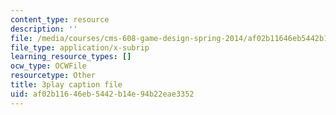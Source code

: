 ```yaml
---
content_type: resource
description: ''
file: /media/courses/cms-608-game-design-spring-2014/af02b11646eb5442b14e94b22eae3352_1506655.vtt
file_type: application/x-subrip
learning_resource_types: []
ocw_type: OCWFile
resourcetype: Other
title: 3play caption file
uid: af02b116-46eb-5442-b14e-94b22eae3352
---
```

